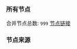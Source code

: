 ### 所有节点
合并节点总数: `999`
[节点链接](https://raw.githubusercontent.com/rzhy1/11/master/sub/sub_merge_base64.txt)

### 节点来源